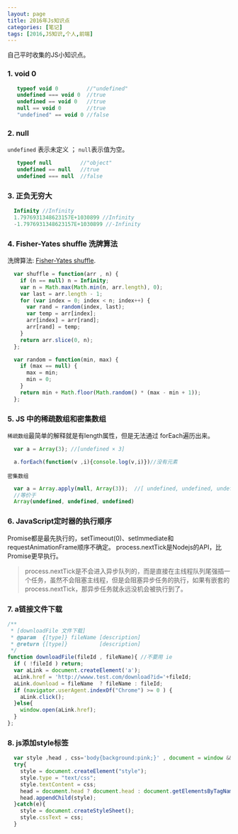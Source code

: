 ```yaml
---
layout: page
title: 2016年Js知识点
categories: [笔记]
tags: [2016,JS知识,个人,前端]
---
```


自己平时收集的JS小知识点。

### 1. void 0
```js
   typeof void 0  		 //"undefined"
   undefined === void 0  //true
   undefined == void 0   //true
   null == void 0        //true
   "undefined" == void 0 //false
```

### 2. null
`undefined` 表示未定义 ； `null`表示值为空。

```js
   typeof null         //"object"
   undefined == null   //true
   undefined === null  //false
```

### 3. 正负无穷大
```js
  Infinity //Infinity
  1.7976931348623157E+1030899 //Infinity
  -1.7976931348623157E+1030899 //-Infinity
```

### 4. Fisher-Yates shuffle 洗牌算法
洗牌算法: [Fisher-Yates shuffle](http://en.wikipedia.org/wiki/Fisher–Yates_shuffle).

```js
  var shuffle = function(arr , n) {
    if (n == null) n = Infinity;
    var n = Math.max(Math.min(n, arr.length), 0);
    var last = arr.length - 1;
    for (var index = 0; index < n; index++) {
      var rand = random(index, last);
      var temp = arr[index];
      arr[index] = arr[rand];
      arr[rand] = temp;
    }
    return arr.slice(0, n);
  };

  var random = function(min, max) {
    if (max == null) {
      max = min;
      min = 0;
    }
    return min + Math.floor(Math.random() * (max - min + 1));
  };
```

### 5. JS 中的稀疏数组和密集数组

`稀疏数组`最简单的解释就是有length属性，但是无法通过 forEach遍历出来。

```js
  var a = Array(3); //[undefined × 3]

  a.forEach(function(v ,i){console.log(v,i)})//没有元素  

```

`密集数组`

```js
  var a = Array.apply(null, Array(3));  //[ undefined, undefined, undefined ]
  //等价于
  Array(undefined, undefined, undefined)
```

### 6. JavaScript定时器的执行顺序

Promise都是最先执行的，setTimeout(0)、setImmediate和requestAnimationFrame顺序不确定。
process.nextTick是Nodejs的API，比Promise更早执行。

>   process.nextTick是不会进入异步队列的，而是直接在主线程队列尾强插一个任务，虽然不会阻塞主线程，但是会阻塞异步任务的执行，如果有嵌套的process.nextTick，那异步任务就永远没机会被执行到了。

### 7. a链接文件下载
```js
/**
 * [downloadFile 文件下载]
 * @param  {[type]} fileName [description]
 * @return {[type]}          [description]
 */
function downloadFile(fileId , fileName){ //不要用 ie
  if ( !fileId ) return;
  var aLink = document.createElement('a');
  aLink.href = 'http://wwww.test.com/download?id='+fileId;
  aLink.download = fileName  ? fileName : fileId;
  if (navigator.userAgent.indexOf("Chrome") >= 0 ) {
    aLink.click();
  }else{
    window.open(aLink.href);
  }
};
```

### 8. js添加style标签
```js
  var style ,head , css='body{background:pink;}' , document = window && window.document;
  try{
    style = document.createElement("style");
    style.type = "text/css";
    style.textContent = css;
    head = document.head ? document.head : document.getElementsByTagName('head')[0];
    head.appendChild(style);
  }catch(e){
    style = document.createStyleSheet();
    style.cssText = css;
  }
```
